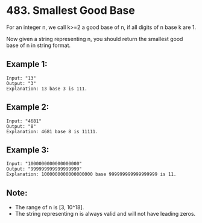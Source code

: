 # 483. Smallest Good Base

For an integer n, we call k>=2 a good base of n, if all digits of n base k are 1.

Now given a string representing n, you should return the smallest good base of n in string format.

## Example 1:

```
Input: "13"
Output: "3"
Explanation: 13 base 3 is 111.
``` 

## Example 2:

```
Input: "4681"
Output: "8"
Explanation: 4681 base 8 is 11111.
```

## Example 3:

```
Input: "1000000000000000000"
Output: "999999999999999999"
Explanation: 1000000000000000000 base 999999999999999999 is 11.
```

## Note:

* The range of n is [3, 10^18].
* The string representing n is always valid and will not have leading zeros.